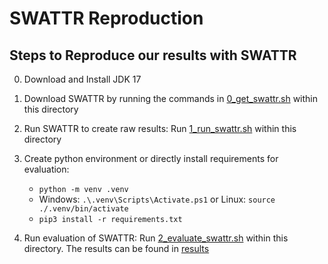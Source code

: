 # SWATTR Reproduction

## Steps to Reproduce our results with SWATTR
0. Download and Install JDK 17
1. Download SWATTR by running the commands in [0_get_swattr.sh](0_get_swattr.sh) within this directory
2. Run SWATTR to create raw results: Run [1_run_swattr.sh](1_run_swattr.sh) within this directory
3. Create python environment or directly install requirements for evaluation: 
   * `python -m venv .venv`
   * Windows: `.\.venv\Scripts\Activate.ps1` or Linux: `source ./.venv/bin/activate`
   * `pip3 install -r requirements.txt` 

4. Run evaluation of SWATTR: Run [2_evaluate_swattr.sh](2_evaluate_swattr.sh) within this directory. The results can be found in [results](../results)
